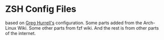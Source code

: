 # ZSH Config Files

based on [Greg Hurrell's](https://github.com/wincent/wincent) configuration.
Some parts added from the Arch-Linux Wiki.
Some other parts from fzf wiki.
And the rest is from other parts of the internet.
